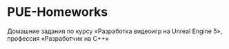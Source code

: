 # PUE-Homeworks
Домашние задания по курсу «Разработка видеоигр на Unreal Engine 5», профессия «Разработчик на С++»
